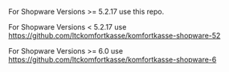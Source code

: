 
For Shopware Versions >= 5.2.17 use this repo.

For Shopware Versions < 5.2.17 use https://github.com/ltckomfortkasse/komfortkasse-shopware-52

For Shopware Versions >= 6.0 use https://github.com/ltckomfortkasse/komfortkasse-shopware-6


